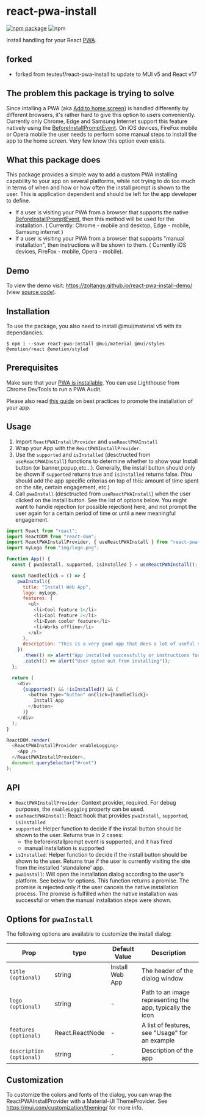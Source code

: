 # react-pwa-install

[![npm package][npm-badge]][npm]
![npm][npm-downloads]

Install handling for your React [PWA].

## forked

- forked from teuteuf/react-pwa-install to update to MUI v5 and React v17

## The problem this package is trying to solve

Since intalling a PWA (aka [Add to home screen]) is handled differently by different browsers, it's rather hard to give this option to users conveniently. Currently only Chrome, Edge and Samsung Internet support this feature natively using the [BeforeInstallPromptEvent]. On iOS devices, FireFox mobile or Opera mobile the user needs to perform some manual steps to install the app to the home screen. Very few know this option even exists.

## What this package does

This package provides a simple way to add a custom PWA installing capability to your app on several platforms, while not trying to do too much in terms of when and how or how often the install prompt is shown to the user. This is application dependent and should be left for the app developer to define.

- If a user is visiting your PWA from a browser that supports the native [BeforeInstallPromptEvent], then this method will be used for the installation. ( Currently: Chrome - mobile and desktop, Edge - mobile, Samsung internet )
- If a user is visiting your PWA from a browser that supports "manual installation", then instructions will be shown to them. ( Currently iOS devices, FireFox - mobile, Opera - mobile).

## Demo

To view the demo visit: https://zoltangy.github.io/react-pwa-install-demo/ (view [source code]).

## Installation

To use the package, you also need to install @mui/material v5 with its dependancies.

```shell
$ npm i --save react-pwa-install @mui/material @mui/styles @emotion/react @emotion/styled
```

## Prerequisites

Make sure that your [PWA is installable]. You can use Lighthouse from Chrome DevTools to run a PWA Audit.

Please also read [this guide] on best practices to promote the installation of your app.

## Usage

1. Import `ReactPWAInstallProvider` and `useReactPWAInstall`
2. Wrap your App with the `ReactPWAInstallProvider`.
3. Use the `supported` and `isInstalled` (desctructed from `useReactPWAInstall`) functions to determine whether to show your Install button (or banner,popup,etc...). Generally, the install button should only be shown if `supported` returns true and `isInstalled` returns false. (You should add the app specific criterias on top of this: amount of time spent on the site, certain engagement, etc.)
4. Call `pwaInstall` (desctructed from `useReactPWAInstall`) when the user clicked on the install button. See the list of options below. You might want to handle rejection (or possible rejection) here, and not prompt the user again for a certain period of time or until a new meaningful engagement.

```javascript
import React from "react";
import ReactDOM from "react-dom";
import ReactPWAInstallProvider, { useReactPWAInstall } from "react-pwa-install";
import myLogo from "img/logo.png";

function App() {
  const { pwaInstall, supported, isInstalled } = useReactPWAInstall();

  const handleClick = () => {
    pwaInstall({
      title: "Install Web App",
      logo: myLogo,
      features: (
        <ul>
          <li>Cool feature 1</li>
          <li>Cool feature 2</li>
          <li>Even cooler feature</li>
          <li>Works offline</li>
        </ul>
      ),
      description: "This is a very good app that does a lot of useful stuff. ",
    })
      .then(() => alert("App installed successfully or instructions for install shown"))
      .catch(() => alert("User opted out from installing"));
  };

  return (
    <div>
      {supported() && !isInstalled() && (
        <button type="button" onClick={handleClick}>
          Install App
        </button>
      )}
    </div>
  );
}

ReactDOM.render(
  <ReactPWAInstallProvider enableLogging>
    <App />
  </ReactPWAInstallProvider>,
  document.querySelector("#root")
);
```

## API

- `ReactPWAInstallProvider`: Context provider, required. For debug purposes, the `enableLogging` property can be used.
- `useReactPWAInstall`: React hook that provides `pwaInstall`, `supported`, `isInstalled`
- `supported`: Helper function to decide if the install button should be shown to the user. Returns true in 2 cases:
  - the beforeinstallprompt event is supported, and it has fired
  - manual installation is supported
- `isInstalled`: Helper function to decide if the install button should be shown to the user. Returns true if the user is currently visiting the site from the installed 'standalone' app.
- `pwaInstall`: Will open the installation dialog according to the user's platform. See below for options. This function returns a promise. The promise is rejected only if the user cancels the native installation process. The promise is fulfilled when the native installation was successful or when the manual installation steps were shown.

## Options for `pwaInstall`

The following options are available to customize the install dialog:

| Prop                     | type            | Default Value   | Description                                               |
| ------------------------ | --------------- | --------------- | --------------------------------------------------------- |
| `title (optional)`       | string          | Install Web App | The header of the dialog window                           |
| `logo (optional)`        | string          | -               | Path to an image representing the app, typically the icon |
| `features (optional)`    | React.ReactNode | -               | A list of features, see "Usage" for an example            |
| `description (optional)` | string          | -               | Description of the app                                    |

## Customization

To customize the colors and fonts of the dialog, you can wrap the ReactPWAInstallProvider with a Material-UI ThemeProvider.
See https://mui.com/customization/theming/ for more info.

[npm-badge]: https://img.shields.io/npm/v/react-pwa-install
[npm-downloads]: https://img.shields.io/npm/dt/react-pwa-install
[npm]: https://www.npmjs.com/package/react-pwa-install
[pwa]: https://developer.mozilla.org/en-US/docs/Web/Progressive_web_apps
[add to home screen]: https://developer.mozilla.org/en-US/docs/Web/Progressive_web_apps/Add_to_home_screen
[beforeinstallpromptevent]: https://developer.mozilla.org/en-US/docs/Web/API/BeforeInstallPromptEvent
[this guide]: https://web.dev/promote-install/
[pwa is installable]: https://web.dev/install-criteria/
[source code]: https://github.com/zoltangy/react-pwa-install-demo

